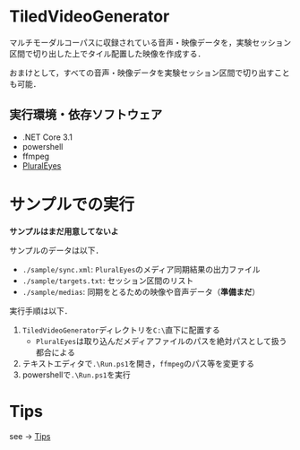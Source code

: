 
# TiledVideoGenerator
マルチモーダルコーパスに収録されている音声・映像データを，実験セッション区間で切り出した上でタイル配置した映像を作成する．

おまけとして，すべての音声・映像データを実験セッション区間で切り出すことも可能．

## 実行環境・依存ソフトウェア
- .NET Core 3.1
- powershell
- ffmpeg
- [PluralEyes](https://www.maxon.net/ja/red-giant-complete/pluraleyes/)


# サンプルでの実行

**サンプルはまだ用意してないよ**

サンプルのデータは以下．

- `./sample/sync.xml`: `PluralEyes`のメディア同期結果の出力ファイル
- `./sample/targets.txt`: セッション区間のリスト
- `./sample/medias`: 同期をとるための映像や音声データ（**準備まだ**）

実行手順は以下．

1. `TiledVideoGenerator`ディレクトリを`C:\`直下に配置する
    - `PluralEyes`は取り込んだメディアファイルのパスを絶対パスとして扱う都合による
1. テキストエディタで`.\Run.ps1`を開き，`ffmpeg`のパス等を変更する
1. powershellで`.\Run.ps1`を実行

# Tips
see -> [Tips](/misc/Tips.md)

